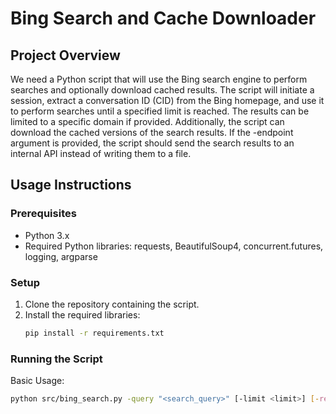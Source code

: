 # Bing Search and Cache Downloader

## Project Overview
We need a Python script that will use the Bing search engine to perform searches and optionally download cached results. The script will initiate a session, extract a conversation ID (CID) from the Bing homepage, and use it to perform searches until a specified limit is reached. The results can be limited to a specific domain if provided. Additionally, the script can download the cached versions of the search results. If the -endpoint argument is provided, the script should send the search results to an internal API instead of writing them to a file.

## Usage Instructions

### Prerequisites
- Python 3.x
- Required Python libraries: requests, BeautifulSoup4, concurrent.futures, logging, argparse

### Setup
1. Clone the repository containing the script.
2. Install the required libraries:
    ```sh
    pip install -r requirements.txt
    ```

### Running the Script
Basic Usage:
```sh
python src/bing_search.py -query "<search_query>" [-limit <limit>] [-resolve] [-search-domain <domain>] [-endpoint [<ip_address>]]

